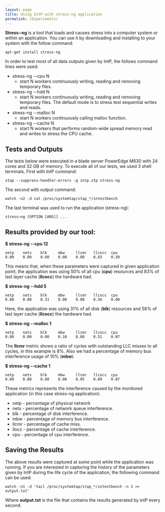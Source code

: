 ```yaml
---
layout: page
title: Using IntP with stress-ng application
permalink: /Experiments/
---
```


**Stress−ng** is a tool that loads and causes stress into a computer system or within an application. You can use it by downloading and installing to your system with the follow command:

```shell
apt-get install stress-ng
```
In order to test most of all data outputs given by IntP, the follows command lines were used:

* stress-ng --cpu N
    * start N workers continuously writing, reading and removing temporary files.
* stress-ng --hdd N
    * start N workers continuously writing, reading and removing temporary files. The default mode is to stress test sequential writes and reads. 
* stress-ng --malloc N
    * start N workers continuously calling malloc function.
* stress-ng --cache N
    * start N workers that performs random-wide spread memory read and writes to stress the CPU cache. 

## Tests and Outputs

The tests below were executed in a blade server PowerEdge M630 with 24 cores and 32 GB of memory. To execute all of our tests, we used 3 shell terminals. First with IntP command:

```shell
stap --suppress-handler-errors -g intp.stp stress-ng
```
 
 The second with output command:

```shell
watch -n2 -d cat /proc/systemtap/stap_*/intestbench
```
 
 The last terminal was used to run the application (stress-ng):

```shell
stress−ng [OPTION [ARG]] ...
```
 
## Results provided by our tool: 

**$ stress-ng --cpu 12**
```shell
netp    nets    blk     mbw     llcmr   llcocc  cpu
0.00    0.00    0.00    0.00    0.00    0.83    0.50
```
This means that, when these parameters were captured in given application point, the application was using 50% of all cpu (**cpu**) resources and 83% of last layer cache (**llcocc**) the hardware had. 

**$ stress-ng --hdd 5**

```shell
netp    nets    blk     mbw     llcmr   llcocc  cpu
0.00    0.00    0.31    0.00    0.00    0.56    0.00
```
Here, the application was using 31% of all disk (**blk**) resources and 56% of last layer cache (**llcocc**) the hardware had.

**$ stress-ng --malloc 1**

```shell
netp    nets    blk     mbw     llcmr   llcocc  cpu
0.00    0.00    0.00    0.10    0.08    0.51    0.07
```
The **llcmr** metric shows a ratio of cycles with outstanding LLC misses to all cycles, in this example is 8%. Also we had a percentage of memory bus interference usage of 10% (**mbw**).

**$ stress-ng --cache 1**

```shell
netp    nets    blk     mbw     llcmr   llcocc  cpu
0.00    0.00    0.00    0.00    0.05    0.89    0.07
```

These metrics represents the interference caused by the monitored application (in this case stress-ng application): 

* netp - percentage of physical network
* nets - percentage of network queue interference.
* blk - percentage of disk interference.
* mbw - percentage of memory bus interference.
* llcmr - percentage of cache miss.
* llocc - percentage of cache interference.
* cpu - percentage of cpu interference.

## Saving the Results

The above results were captured at some point while the application was running. If you are interested in capturing the history of the parameters given by IntP during the life cycle of the application, the following command can be used:

```shell
watch -n1 -d 'tail /proc/systemtap/stap_*/intestbench -n 1 >> output.txt'
```

Where **output.txt** is the file that contains the results generated by intP every second.
